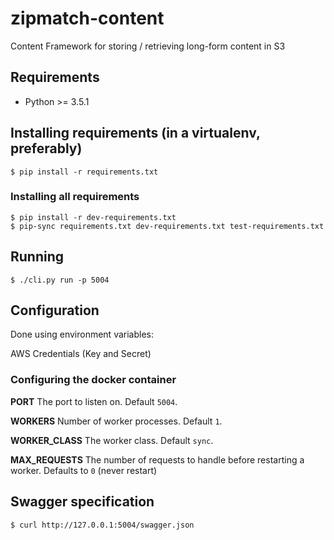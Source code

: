 # zipmatch-content
Content Framework for storing / retrieving long-form content in S3

## Requirements
  - Python >= 3.5.1

## Installing requirements (in a virtualenv, preferably)
```shell
$ pip install -r requirements.txt
```

### Installing all requirements
```shell
$ pip install -r dev-requirements.txt
$ pip-sync requirements.txt dev-requirements.txt test-requirements.txt
```

## Running
```shell
$ ./cli.py run -p 5004
```

## Configuration
Done using environment variables:

AWS Credentials (Key and Secret)

### Configuring the docker container

**PORT**
The port to listen on. Default `5004`.

**WORKERS**
Number of worker processes. Default `1`.

**WORKER_CLASS**
The worker class. Default `sync`.

**MAX_REQUESTS**
The number of requests to handle before restarting a worker. Defaults to `0` (never restart)

## Swagger specification
```shell
$ curl http://127.0.0.1:5004/swagger.json
```

